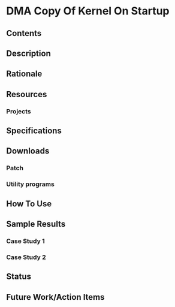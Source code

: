 # DMA Copy Of Kernel On Startup
## Contents
## Description
## Rationale
## Resources
### Projects
## Specifications
## Downloads
### Patch
### Utility programs
## How To Use
## Sample Results
### Case Study 1
### Case Study 2
## Status
## Future Work/Action Items
